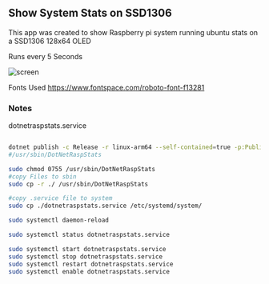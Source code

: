## Show System Stats on SSD1306
 This app was created to show Raspberry pi system running ubuntu stats on a SSD1306 128x64 OLED
 
 Runs every 5 Seconds
 
![screen](https://github.com/timothydodd/DotNetRaspStats/assets/8201238/9faae8b0-8f06-400d-aa2d-fe281cc21713)

Fonts Used
https://www.fontspace.com/roboto-font-f13281


### Notes

dotnetraspstats.service
``` bash

dotnet publish -c Release -r linux-arm64 --self-contained=true -p:PublishSingleFile=true -p:GenerateRuntimeConfigurationFiles=true -o artifacts
#/usr/sbin/DotNetRaspStats

sudo chmod 0755 /usr/sbin/DotNetRaspStats
#copy Files to sbin
sudo cp -r ./ /usr/sbin/DotNetRaspStats

#copy .service file to system
sudo cp ./dotnetraspstats.service /etc/systemd/system/

sudo systemctl daemon-reload

sudo systemctl status dotnetraspstats.service

sudo systemctl start dotnetraspstats.service
sudo systemctl stop dotnetraspstats.service
sudo systemctl restart dotnetraspstats.service
sudo systemctl enable dotnetraspstats.service
```


